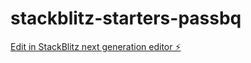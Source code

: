# stackblitz-starters-passbq

[Edit in StackBlitz next generation editor ⚡️](https://stackblitz.com/~/github.com/itsjustsab/stackblitz-starters-passbq)